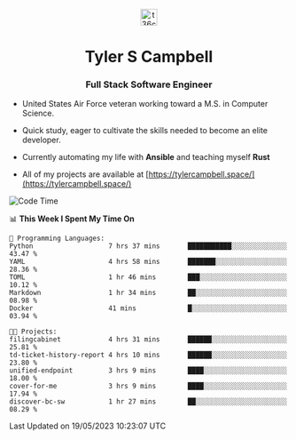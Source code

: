 <p align="center">
<a href="https://www.linkedin.com/in/t36campbell" target="blank"><img align="center" src="https://ik.imagekit.io/t36campbell/Portfolio/linkedin.png.original_m8bbGgPh6.png" alt="t36campbell" height="30" width="30" /></a>
</p>
<h1 align="center">Tyler S Campbell</h1>
<h3 align="center">Full Stack Software Engineer</h3>

* United States Air Force veteran working toward a M.S. in Computer Science.

* Quick study, eager to cultivate the skills needed to become an elite developer.

* Currently automating my life with **Ansible** and teaching myself **Rust**

* All of my projects are available at [https://tylercampbell.space/](https://tylercampbell.space/)

<!--START_SECTION:waka-->
![Code Time](http://img.shields.io/badge/Code%20Time-2%2C499%20hrs%206%20mins-blue)

📊 **This Week I Spent My Time On** 

```text
💬 Programming Languages: 
Python                   7 hrs 37 mins       ███████████░░░░░░░░░░░░░░   43.47 % 
YAML                     4 hrs 58 mins       ███████░░░░░░░░░░░░░░░░░░   28.36 % 
TOML                     1 hr 46 mins        ███░░░░░░░░░░░░░░░░░░░░░░   10.12 % 
Markdown                 1 hr 34 mins        ██░░░░░░░░░░░░░░░░░░░░░░░   08.98 % 
Docker                   41 mins             █░░░░░░░░░░░░░░░░░░░░░░░░   03.94 % 

🐱‍💻 Projects: 
filingcabinet            4 hrs 31 mins       ██████░░░░░░░░░░░░░░░░░░░   25.81 % 
td-ticket-history-report 4 hrs 10 mins       ██████░░░░░░░░░░░░░░░░░░░   23.80 % 
unified-endpoint         3 hrs 9 mins        ████░░░░░░░░░░░░░░░░░░░░░   18.00 % 
cover-for-me             3 hrs 9 mins        ████░░░░░░░░░░░░░░░░░░░░░   17.94 % 
discover-bc-sw           1 hr 27 mins        ██░░░░░░░░░░░░░░░░░░░░░░░   08.29 % 
```


 Last Updated on 19/05/2023 10:23:07 UTC
<!--END_SECTION:waka-->
